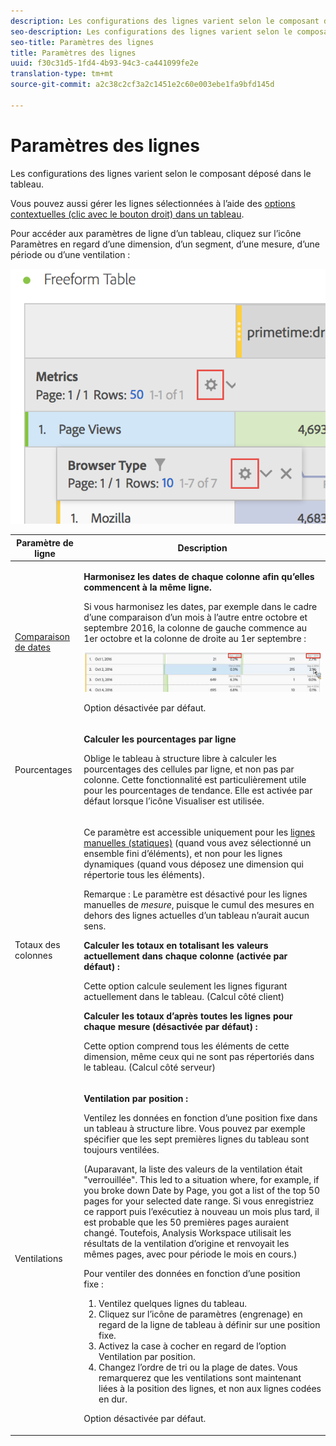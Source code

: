 ```yaml
---
description: Les configurations des lignes varient selon le composant déposé dans le tableau.
seo-description: Les configurations des lignes varient selon le composant déposé dans le tableau.
seo-title: Paramètres des lignes
title: Paramètres des lignes
uuid: f30c31d5-1fd4-4b93-94c3-ca441099fe2e
translation-type: tm+mt
source-git-commit: a2c38c2cf3a2c1451e2c60e003ebe1fa9bfd145d

---
```



# Paramètres des lignes

Les configurations des lignes varient selon le composant déposé dans le tableau.

Vous pouvez aussi gérer les lignes sélectionnées à l’aide des [options contextuelles (clic avec le bouton droit) dans un tableau](../../../../analyze/analysis-workspace/visualizations/freeform-table.md#concept_0D2E24FCCBAF4194AA941448860E422F).

Pour accéder aux paramètres de ligne d’un tableau, cliquez sur l’icône Paramètres en regard d’une dimension, d’un segment, d’une mesure, d’une période ou d’une ventilation :

![](assets/row-settings.png)

<table id="table_7ACE6413DB1F40349ED2860020F92E55"> 
 <thead> 
  <tr> 
   <th colname="col1" class="entry"> Paramètre de ligne </th> 
   <th colname="col2" class="entry"> Description </th> 
  </tr>
 </thead>
 <tbody> 
  <tr> 
   <td colname="col1"> <p><a href="../../../../analyze/analysis-workspace/components/calendar-date-ranges/time-comparison.md#concept_93BCAD81B7A54ABBBA5CD9E419F6F764" format="dita" scope="local"> Comparaison de dates</a> </p> </td> 
   <td colname="col2"> <p><b>Harmonisez les dates de chaque colonne afin qu’elles commencent à la même ligne. </b> </p> <p>Si vous harmonisez les dates, par exemple dans le cadre d’une comparaison d’un mois à l’autre entre octobre et septembre 2016, la colonne de gauche commence au 1er octobre et la colonne de droite au 1er septembre : </p> <p><img placement="break"  src="assets/add-time-period-column3.png" width="500px" id="image_99398B13FEDA4715B8B818DF6093CA37" /> </p> <p>Option désactivée par défaut. </p> </td> 
  </tr> 
  <tr> 
   <td colname="col1"> <p>Pourcentages </p> </td> 
   <td colname="col2"> <p><b>Calculer les pourcentages par ligne</b> </p> <p>Oblige le tableau à structure libre à calculer les pourcentages des cellules par ligne, et non pas par colonne. Cette fonctionnalité est particulièrement utile pour les pourcentages de tendance. Elle est activée par défaut lorsque l’icône <span class="uicontrol">Visualiser</span> est utilisée. </p> </td> 
  </tr> 
  <tr> 
   <td colname="col1"> <p>Totaux des colonnes </p> </td> 
   <td colname="col2"> <p>Ce paramètre est accessible uniquement pour les <a href="../../../../analyze/analysis-workspace/build-workspace-project/column-row-settings/manual-vs-dynamic-rows.md#concept_C50E7DFBC0504C72A973123192F487D8" format="dita" scope="local"> lignes manuelles (statiques)</a> (quand vous avez sélectionné un ensemble fini d’éléments), et non pour les lignes dynamiques (quand vous déposez une dimension qui répertorie tous les éléments). <p>Remarque : Le paramètre est désactivé pour les lignes manuelles de <i>mesure</i>, puisque le cumul des mesures en dehors des lignes actuelles d’un tableau n’aurait aucun sens. </p> </p> <p><b>Calculer les totaux en totalisant les valeurs actuellement dans chaque colonne (activée par défaut) :</b> </p> <p>Cette option calcule seulement les lignes figurant actuellement dans le tableau. (Calcul côté client) </p> <p><b>Calculer les totaux d’après toutes les lignes pour chaque mesure (désactivée par défaut) :</b> </p> <p>Cette option comprend tous les éléments de cette dimension, même ceux qui ne sont pas répertoriés dans le tableau. (Calcul côté serveur) </p> </td> 
  </tr> 
  <tr> 
   <td colname="col1"> <p>Ventilations </p> </td> 
   <td colname="col2"> <p><b>Ventilation par position :</b> </p> <p>Ventilez les données en fonction d’une position fixe dans un tableau à structure libre. Vous pouvez par exemple spécifier que les sept premières lignes du tableau sont toujours ventilées. </p> <p>(Auparavant, la liste des valeurs de la ventilation était "verrouillée". This led to a situation where, for example, if you broke down <span class="term"> Date</span> by <span class="term"> Page</span>, you got a list of the top 50 pages for your selected date range. Si vous enregistriez ce rapport puis l’exécutiez à nouveau un mois plus tard, il est probable que les 50 premières pages auraient changé. Toutefois, Analysis Workspace utilisait les résultats de la ventilation d’origine et renvoyait les mêmes pages, avec pour période le mois en cours.) </p> <p>Pour ventiler des données en fonction d’une position fixe : </p> 
    <ol id="ol_A396A11566AA4F52BC3ABBC373CEF477"> 
     <li id="li_BDAB1E9A48D44944A4F7C31F1182B923">Ventilez quelques lignes du tableau. </li> 
     <li id="li_C5610437D3714CCEB9F3C771864B4336">Cliquez sur l’icône de paramètres (engrenage) en regard de la ligne de tableau à définir sur une position fixe. </li> 
     <li id="li_675E429DC3B94201978166F9408D30B1">Activez la case à cocher en regard de l’option <span class="uicontrol">Ventilation par position</span>. </li> 
     <li id="li_E8A417D0D6D1438CAE825843BA0A7060">Changez l’ordre de tri ou la plage de dates. Vous remarquerez que les ventilations sont maintenant liées à la position des lignes, et non aux lignes codées en dur. </li> 
    </ol> <p>Option désactivée par défaut. </p> </td> 
  </tr> 
 </tbody> 
</table>

